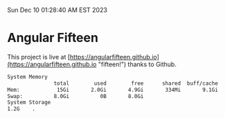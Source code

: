 Sun Dec 10 01:28:40 AM EST 2023

# Angular Fifteen


This project is live at [https://angularfifteen.github.io](https://angularfifteen.github.io "fifteen!") thanks to Github.

```bash
System Memory
               total        used        free      shared  buff/cache   available
Mem:            15Gi       2.0Gi       4.9Gi       334Mi       9.1Gi        13Gi
Swap:          8.0Gi          0B       8.0Gi
System Storage
1.2G	.
```
